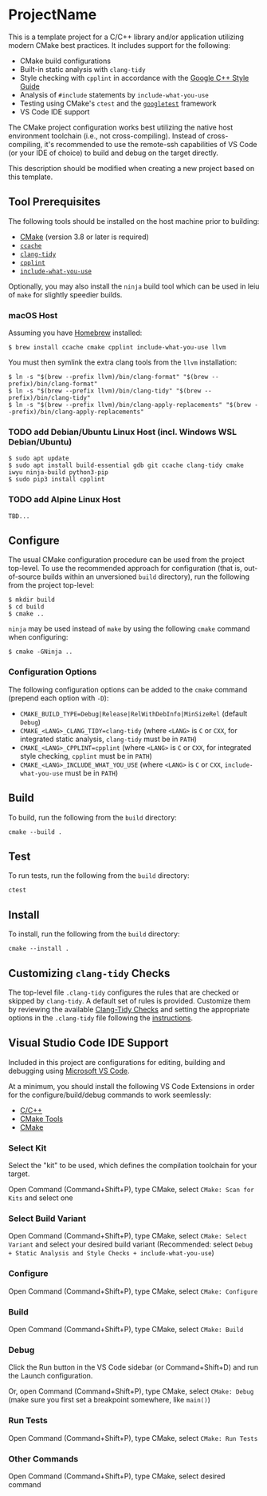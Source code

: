 # ProjectName

This is a template project for a C/C++ library and/or application utilizing
modern CMake best practices. It includes support for the following:

- CMake build configurations
- Built-in static analysis with `clang-tidy`
- Style checking with `cpplint` in accordance with the [Google C++ Style
  Guide](https://google.github.io/styleguide/cppguide.html)
- Analysis of `#include` statements by `include-what-you-use`
- Testing using CMake's `ctest` and the
  [`googletest`](https://github.com/google/googletest) framework
- VS Code IDE support

The CMake project configuration works best utilizing the native host environment
toolchain (i.e., not cross-compiling). Instead of cross-compiling, it's
recommended to use the remote-ssh capabilities of VS Code (or your IDE of
choice) to build and debug on the target directly.

This description should be modified when creating a new project based on this
template.

## Tool Prerequisites

The following tools should be installed on the host machine prior to building:

- [CMake](https://cmake.org/) (version 3.8 or later is required)
- [`ccache`](https://ccache.dev/)
- [`clang-tidy`](https://clang.llvm.org/extra/clang-tidy/)
- [`cpplint`](https://github.com/cpplint/cpplint)
- [`include-what-you-use`](https://include-what-you-use.org/)

Optionally, you may also install the `ninja` build tool which can be used in
leiu of `make` for slightly speedier builds.

### macOS Host

Assuming you have [Homebrew](https://brew.sh) installed:

    $ brew install ccache cmake cpplint include-what-you-use llvm

You must then symlink the extra clang tools from the `llvm` installation:

    $ ln -s "$(brew --prefix llvm)/bin/clang-format" "$(brew --prefix)/bin/clang-format"
    $ ln -s "$(brew --prefix llvm)/bin/clang-tidy" "$(brew --prefix)/bin/clang-tidy"
    $ ln -s "$(brew --prefix llvm)/bin/clang-apply-replacements" "$(brew --prefix)/bin/clang-apply-replacements"

### TODO add Debian/Ubuntu Linux Host (incl. Windows WSL Debian/Ubuntu)

    $ sudo apt update
    $ sudo apt install build-essential gdb git ccache clang-tidy cmake iwyu ninja-build python3-pip
    $ sudo pip3 install cpplint

### TODO add Alpine Linux Host

    TBD...

## Configure

The usual CMake configuration procedure can be used from the project top-level.
To use the recommended approach for configuration (that is, out-of-source builds
within an unversioned `build` directory), run the following from the project
top-level:

    $ mkdir build
    $ cd build
    $ cmake ..

`ninja` may be used instead of `make` by using the following `cmake` command
when configuring:

    $ cmake -GNinja ..

### Configuration Options

The following configuration options can be added to the `cmake` command (prepend
each option with `-D`):

- `CMAKE_BUILD_TYPE=Debug|Release|RelWithDebInfo|MinSizeRel` (default `Debug`)
- `CMAKE_<LANG>_CLANG_TIDY=clang-tidy` (where `<LANG>` is `C` or `CXX`, for
  integrated static analysis, `clang-tidy` must be in `PATH`)
- `CMAKE_<LANG>_CPPLINT=cpplint` (where `<LANG>` is `C` or `CXX`, for integrated
  style checking, `cpplint` must be in `PATH`)
- `CMAKE_<LANG>_INCLUDE_WHAT_YOU_USE` (where `<LANG>` is `C` or `CXX`,
  `include-what-you-use` must be in `PATH`)

## Build

To build, run the following from the `build` directory:

    cmake --build .

## Test

To run tests, run the following from the `build` directory:

    ctest

## Install

To install, run the following from the `build` directory:

    cmake --install .


## Customizing `clang-tidy` Checks

The top-level file `.clang-tidy` configures the rules that are checked or
skipped by `clang-tidy`. A default set of rules is provided. Customize them by
reviewing the available [Clang-Tidy
Checks](https://clang.llvm.org/extra/clang-tidy/checks/list.html) and setting
the appropriate options in the `.clang-tidy` file following the
[instructions](https://clang.llvm.org/extra/clang-tidy/). 


## Visual Studio Code IDE Support

Included in this project are configurations for editing, building and debugging
using [Microsoft VS Code](https://code.visualstudio.com/).

At a minimum, you should install the following VS Code Extensions in order for
the configure/build/debug commands to work seemlessly:

- [C/C++](https://marketplace.visualstudio.com/items?itemName=ms-vscode.cpptools)
- [CMake
  Tools](https://marketplace.visualstudio.com/items?itemName=ms-vscode.cmake-tools)
- [CMake](https://marketplace.visualstudio.com/items?itemName=twxs.cmake)

### Select Kit

Select the "kit" to be used, which defines the compilation toolchain for your
target.

Open Command (Command+Shift+P), type CMake, select `CMake: Scan for Kits` and
select one

### Select Build Variant

Open Command (Command+Shift+P), type CMake, select `CMake: Select Variant` and
select your desired build variant (Recommended: select `Debug + Static Analysis
and Style Checks + include-what-you-use`)

### Configure

Open Command (Command+Shift+P), type CMake, select `CMake: Configure`

### Build

Open Command (Command+Shift+P), type CMake, select `CMake: Build`

### Debug

Click the Run button in the VS Code sidebar (or Command+Shift+D) and run the
Launch configuration.

Or, open Command (Command+Shift+P), type CMake, select `CMake: Debug` (make sure
you first set a breakpoint somewhere, like `main()`)

### Run Tests

Open Command (Command+Shift+P), type CMake, select `CMake: Run Tests`

### Other Commands

Open Command (Command+Shift+P), type CMake, select desired command

